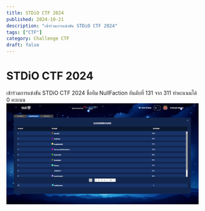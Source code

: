 ```yaml
---
title: STDiO CTF 2024
published: 2024-10-21
description: "เข้าร่วมการแข่งขัน STDiO CTF 2024"
tags: ["CTF"]
category: Challenge CTF
draft: false
---
```


# STDiO CTF 2024
เข้าร่วมการแข่งขัน STDiO CTF 2024 ชื่อทีม NullFaction อันดับที่ 131 จาก 311 ทำคะแนนได้ 0 คะแนน
![Certificate](./STDiO_2024.png)